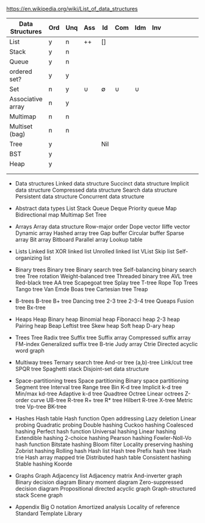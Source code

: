 
https://en.wikipedia.org/wiki/List_of_data_structures


Data Structures   |Ord|Unq|Ass|Id |Com|Idm|Inv|   |   |   |   |   |   |   |
------------------|---|---|---|---|---|---|---|---|---|---|---|---|---|---|
List              | y | n |++ |[] |   |   |   |   |   |   |   |   |   |   |
Stack             | y | n |   |   |   |   |   |   |   |   |   |   |   |   |
Queue             | y | n |   |   |   |   |   |   |   |   |   |   |   |   |
ordered set?      | y | y |   |   |   |   |   |   |   |   |   |   |   |   |
Set               | n | y |∪  |∅  |∪  |∪  |   |   |   |   |   |   |   |   |
Associative array | n | y |   |   |   |   |   |   |   |   |   |   |   |   |
Multimap          | n | n |   |   |   |   |   |   |   |   |   |   |   |   |
Multiset (bag)    | n | n |   |   |   |   |   |   |   |   |   |   |   |   |
Tree              | y |   |   |Nil|   |   |   |   |   |   |   |   |   |   |
BST               | y |   |   |   |   |   |   |   |   |   |   |   |   |   |
Heap              | y |   |   |   |   |   |   |   |   |   |   |   |   |   |
                  |   |   |   |   |   |   |   |   |   |   |   |   |   |   |
                  |   |   |   |   |   |   |   |   |   |   |   |   |   |   |



* Data structures
Linked data structure
Succinct data structure
Implicit data structure
Compressed data structure
Search data structure
Persistent data structure
Concurrent data structure

* Abstract data types
List
Stack
Queue
Deque
Priority queue
Map
Bidirectional map
Multimap
Set
Tree

* Arrays
Array data structure
Row-major order
Dope vector
Iliffe vector
Dynamic array
Hashed array tree
Gap buffer
Circular buffer
Sparse array
Bit array
Bitboard
Parallel array
Lookup table

* Lists
Linked list
XOR linked list
Unrolled linked list
VList
Skip list
Self-organizing list

* Binary trees
Binary tree
Binary search tree
Self-balancing binary search tree
Tree rotation
Weight-balanced tree
Threaded binary tree
AVL tree
Red-black tree
AA tree
Scapegoat tree
Splay tree
T-tree
Rope
Top Trees
Tango tree
Van Emde Boas tree
Cartesian tree
Treap

* B-trees
B-tree
B+ tree
Dancing tree
2-3 tree
2-3-4 tree
Queaps
Fusion tree
Bx-tree

* Heaps
Heap
Binary heap
Binomial heap
Fibonacci heap
2-3 heap
Pairing heap
Beap
Leftist tree
Skew heap
Soft heap
D-ary heap

* Trees
Tree
Radix tree
Suffix tree
Suffix array
Compressed suffix array
FM-index
Generalized suffix tree
B-trie
Judy array
Ctrie
Directed acyclic word graph

* Multiway trees
Ternary search tree
And-or tree
(a,b)-tree
Link/cut tree
SPQR tree
Spaghetti stack
Disjoint-set data structure

* Space-partitioning trees
Space partitioning
Binary space partitioning
Segment tree
Interval tree
Range tree
Bin
K-d tree
Implicit k-d tree
Min/max kd-tree
Adaptive k-d tree
Quadtree
Octree
Linear octrees
Z-order curve
UB-tree
R-tree
R+ tree
R* tree
Hilbert R-tree
X-tree
Metric tree
Vp-tree
BK-tree

* Hashes
Hash table
Hash function
Open addressing
Lazy deletion
Linear probing
Quadratic probing
Double hashing
Cuckoo hashing
Coalesced hashing
Perfect hash function
Universal hashing
Linear hashing
Extendible hashing
2-choice hashing
Pearson hashing
Fowler-Noll-Vo hash function
Bitstate hashing
Bloom filter
Locality preserving hashing
Zobrist hashing
Rolling hash
Hash list
Hash tree
Prefix hash tree
Hash trie
Hash array mapped trie
Distributed hash table
Consistent hashing
Stable hashing
Koorde

* Graphs
Graph
Adjacency list
Adjacency matrix
And-inverter graph
Binary decision diagram
Binary moment diagram
Zero-suppressed decision diagram
Propositional directed acyclic graph
Graph-structured stack
Scene graph

* Appendix
Big O notation
Amortized analysis
Locality of reference
Standard Template Library
